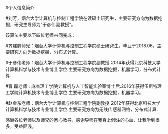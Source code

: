 #个人信息简介

#刘芳，烟台大学计算机与控制工程学院在读硕士研究生，主要研究方向为数据挖掘，研究生导师为“于彦伟副教授”。

该算法主要以下四位老师共同完成：

#齐建鹏师兄：烟台大学计算机与控制工程学院硕士研究生，毕业于2018.06，主要研究方向为数据挖掘，分布式计算。

#于彦伟老师：烟台大学计算机与控制工程学院副教授.2014年获得北京科技大学计算机科学与技术专业博士学位.主要研究方向为数据挖掘，机器学习，分布式计算.

#曹  磊老师：麻省理工学院计算机与人工智能实验室博士后.2016年获得伍斯特理工学院计算机技术专业博士学位.主要研究方向为数据挖掘，机器学习。

#赵金东老师：烟台大学计算机与控制工程学院副教授.2012年获得北京科技大学计算机科学与技术专业博士学位.主要研究方向为无线传感器网络，分布式计算.

感谢各位老师以及师兄的悉心教导，感谢导师在我身上倾注的心血，让我学到很多，受益匪浅。

